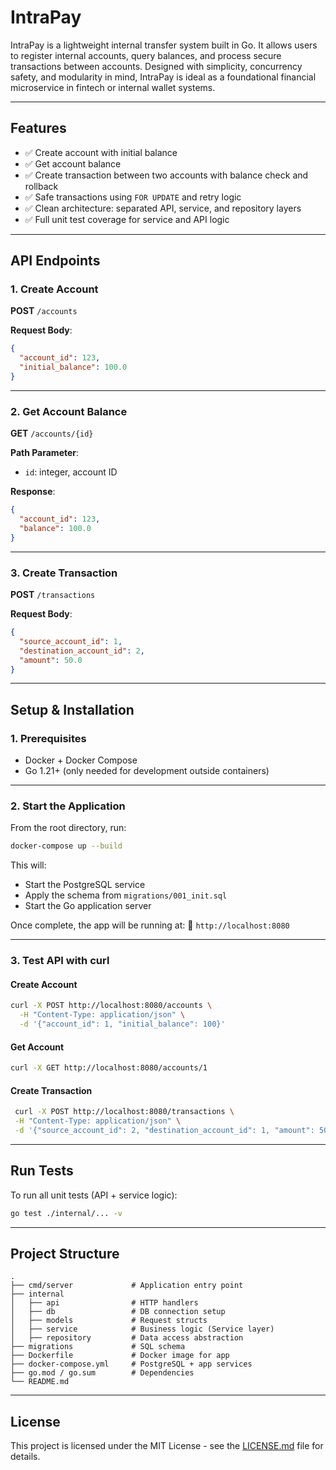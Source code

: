 # IntraPay

IntraPay is a lightweight internal transfer system built in Go. It allows users to register internal accounts, query balances, and process secure transactions between accounts. Designed with simplicity, concurrency safety, and modularity in mind, IntraPay is ideal as a foundational financial microservice in fintech or internal wallet systems.

---

## Features

- ✅ Create account with initial balance
- ✅ Get account balance
- ✅ Create transaction between two accounts with balance check and rollback
- ✅ Safe transactions using `FOR UPDATE` and retry logic
- ✅ Clean architecture: separated API, service, and repository layers
- ✅ Full unit test coverage for service and API logic

---

## API Endpoints

### 1. Create Account

**POST** `/accounts`

**Request Body**:

```json
{
  "account_id": 123,
  "initial_balance": 100.0
}
```

---

### 2. Get Account Balance

**GET** `/accounts/{id}`

**Path Parameter**:

- `id`: integer, account ID

**Response**:

```json
{
  "account_id": 123,
  "balance": 100.0
}
```

---

### 3. Create Transaction

**POST** `/transactions`

**Request Body**:

```json
{
  "source_account_id": 1,
  "destination_account_id": 2,
  "amount": 50.0
}
```

---

## Setup & Installation

### 1. Prerequisites

- Docker + Docker Compose
- Go 1.21+ (only needed for development outside containers)

---

### 2. Start the Application

From the root directory, run:

```bash
docker-compose up --build
```

This will:

- Start the PostgreSQL service
- Apply the schema from `migrations/001_init.sql`
- Start the Go application server

Once complete, the app will be running at:
📍 `http://localhost:8080`

---

### 3. Test API with curl

#### Create Account

```bash
curl -X POST http://localhost:8080/accounts \
  -H "Content-Type: application/json" \
  -d '{"account_id": 1, "initial_balance": 100}'
```

#### Get Account

```bash
curl -X GET http://localhost:8080/accounts/1
```

#### Create Transaction

```bash
 curl -X POST http://localhost:8080/transactions \
 -H "Content-Type: application/json" \
 -d '{"source_account_id": 2, "destination_account_id": 1, "amount": 50}'
```

---

## Run Tests

To run all unit tests (API + service logic):

```bash
go test ./internal/... -v
```

---

## Project Structure

```
.
├── cmd/server             # Application entry point
├── internal
│   ├── api                # HTTP handlers
│   ├── db                 # DB connection setup
│   ├── models             # Request structs
│   ├── service            # Business logic (Service layer)
│   ├── repository         # Data access abstraction
├── migrations             # SQL schema
├── Dockerfile             # Docker image for app
├── docker-compose.yml     # PostgreSQL + app services
├── go.mod / go.sum        # Dependencies
└── README.md
```

---

## License

This project is licensed under the MIT License - see the [LICENSE.md](LICENSE.md) file for details.
